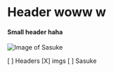 # Header woww  w
#### Small header haha
 
![Image of Sasuke](https://static.wikia.nocookie.net/naruto/images/2/27/Kakashi_Hatake.png/revision/latest?cb=20141108182016&path-prefix=fr)


[ ] Headers
[X] imgs
[ ] Sasuke
